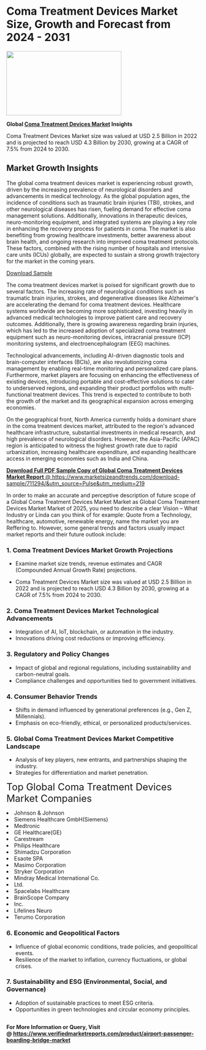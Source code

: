<H1>Coma Treatment Devices Market Size, Growth and Forecast from 2024 - 2031</H1><img class="aligncenter size-medium wp-image-584254" src="https://thirdeyenews.in/wp-content/uploads/2024/09/Global-Market-Research-300x168.jpeg" alt="" width="300" height="168" /><p><strong>Global&nbsp;<a href="https://www.marketsizeandtrends.com/download-sample/711294/&amp;utm_source=Pulse&amp;utm_medium=219">Coma Treatment Devices Market</a> Insights</strong></p><p>Coma Treatment Devices Market size was valued at USD 2.5 Billion in 2022 and is projected to reach USD 4.3 Billion by 2030, growing at a CAGR of 7.5% from 2024 to 2030.</p><p><h2>Market Growth Insights</h2> <p>The global coma treatment devices market is experiencing robust growth, driven by the increasing prevalence of neurological disorders and advancements in medical technology. As the global population ages, the incidence of conditions such as traumatic brain injuries (TBI), strokes, and other neurological diseases has risen, fueling demand for effective coma management solutions. Additionally, innovations in therapeutic devices, neuro-monitoring equipment, and integrated systems are playing a key role in enhancing the recovery process for patients in coma. The market is also benefiting from growing healthcare investments, better awareness about brain health, and ongoing research into improved coma treatment protocols. These factors, combined with the rising number of hospitals and intensive care units (ICUs) globally, are expected to sustain a strong growth trajectory for the market in the coming years.</p> <p><a href="#">Download Sample</a></p> <p>The coma treatment devices market is poised for significant growth due to several factors. The increasing rate of neurological conditions such as traumatic brain injuries, strokes, and degenerative diseases like Alzheimer's are accelerating the demand for coma treatment devices. Healthcare systems worldwide are becoming more sophisticated, investing heavily in advanced medical technologies to improve patient care and recovery outcomes. Additionally, there is growing awareness regarding brain injuries, which has led to the increased adoption of specialized coma treatment equipment such as neuro-monitoring devices, intracranial pressure (ICP) monitoring systems, and electroencephalogram (EEG) machines.</p> <p>Technological advancements, including AI-driven diagnostic tools and brain-computer interfaces (BCIs), are also revolutionizing coma management by enabling real-time monitoring and personalized care plans. Furthermore, market players are focusing on enhancing the effectiveness of existing devices, introducing portable and cost-effective solutions to cater to underserved regions, and expanding their product portfolios with multi-functional treatment devices. This trend is expected to contribute to both the growth of the market and its geographical expansion across emerging economies.</p> <p>On the geographical front, North America currently holds a dominant share in the coma treatment devices market, attributed to the region's advanced healthcare infrastructure, substantial investments in medical research, and high prevalence of neurological disorders. However, the Asia-Pacific (APAC) region is anticipated to witness the highest growth rate due to rapid urbanization, increasing healthcare expenditure, and expanding healthcare access in emerging economies such as India and China.</p> <p><a href="#"></p><p><span class=""><strong>Download Full PDF Sample Copy of Global Coma Treatment Devices Market Report</strong> @ <a href="https://www.marketsizeandtrends.com/download-sample/711294/&amp;utm_source=Pulse&amp;utm_medium=219" target="_blank">https://www.marketsizeandtrends.com/download-sample/711294/&amp;utm_source=Pulse&amp;utm_medium=219</a></span></p><p>In order to make an accurate and perceptive description of future scope of a Global&nbsp;Coma Treatment Devices Market Market as Global&nbsp;Coma Treatment Devices Market Market of 2025, you need to describe a clear Vision &ndash; What Industry or Linda can you think of for example: Quote from a Technology, healthcare, automotive, renewable energy, name the market you are Reffering to. However, some general trends and factors usually impact market reports and their future outlook include:</p><h3>1.&nbsp;<strong>Coma Treatment Devices Market Growth Projections</strong></h3><ul><li>Examine market size trends, revenue estimates and CAGR (Compounded Annual Growth Rate) projections.</li><li><p>Coma Treatment Devices Market size was valued at USD 2.5 Billion in 2022 and is projected to reach USD 4.3 Billion by 2030, growing at a CAGR of 7.5% from 2024 to 2030.</p></li></ul><h3>2.&nbsp;<strong>Coma Treatment Devices Market Technological Advancements</strong></h3><ul><li>Integration of AI, IoT, blockchain, or automation in the industry.</li><li>Innovations driving cost reductions or improving efficiency.</li></ul><h3>3.&nbsp;<strong>Regulatory and Policy Changes</strong></h3><ul><li>Impact of global and regional regulations, including sustainability and carbon-neutral goals.</li><li>Compliance challenges and opportunities tied to government initiatives.</li></ul><h3>4.&nbsp;<strong>Consumer Behavior Trends</strong></h3><ul><li>Shifts in demand influenced by generational preferences (e.g., Gen Z, Millennials).</li><li>Emphasis on eco-friendly, ethical, or personalized products/services.</li></ul><h3>5.&nbsp;<strong>Global Coma Treatment Devices Market Competitive Landscape</strong></h3><ul><li>Analysis of key players, new entrants, and partnerships shaping the industry.</li><li>Strategies for differentiation and market penetration.</li></ul><p data-pm-slice="1 1 []"><span style="color: inherit; font-family: inherit; font-size: 25px;">Top Global Coma Treatment Devices Market Companies</span></p><div class="" data-test-id=""><p><li>Johnson & Johnson</li><li> Siemens Healthcare GmbH(Siemens)</li><li> Medtronic</li><li> GE Healthcare(GE)</li><li> Carestream</li><li> Philips Healthcare</li><li> Shimadzu Corporation</li><li> Esaote SPA</li><li> Masimo Corporation</li><li> Stryker Corporation</li><li> Mindray Medical International Co.</li><li>Ltd.</li><li> Spacelabs Healthcare</li><li> BrainScope Company</li><li>Inc.</li><li> Lifelines Neuro</li><li> Terumo Corporation</li></p></div><h3>6.&nbsp;<strong>Economic and Geopolitical Factors</strong></h3><ul><li>Influence of global economic conditions, trade policies, and geopolitical events.</li><li>Resilience of the market to inflation, currency fluctuations, or global crises.</li></ul><h3>7.&nbsp;<strong>Sustainability and ESG (Environmental, Social, and Governance)</strong></h3><ul><li>Adoption of sustainable practices to meet ESG criteria.</li><li>Opportunities in green technologies and circular economy principles.</li></ul><h2><strong style="font-size: 14px;">For More Information or Query, Visit @&nbsp;</strong><a style="background-color: #ffffff; font-size: 14px;" href="https://www.marketsizeandtrends.com/report/coma-treatment-devices-market/" target="_blank">https://www.verifiedmarketreports.com/product/airport-passenger-boarding-bridge-market</a></h2>
